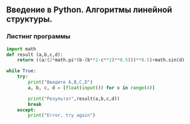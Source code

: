 ## Введение в Python. Алгоритмы линейной структуры.

### Листинг программы

```python
import math
def result (a,b,c,d):
    return ((a/(2*math.pi*(b-(b**2-c**2)**0.5)))**0.5)+math.sin(d)

while True:
    try:
        print("Введите A,B,C,D")
        a, b, c, d = [float(input()) for x in range(4)]

        print("Результат",result(a,b,c,d))
        break
    except:
        print("Error, try again")
```
